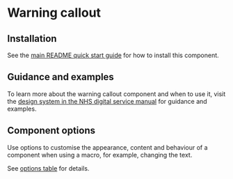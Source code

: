 # Warning callout

## Installation

See the [main README quick start guide](https://github.com/nhsuk/nhsuk-frontend#quick-start) for how to install this component.

## Guidance and examples

To learn more about the warning callout component and when to use it, visit the [design system in the NHS digital service manual](https://service-manual.nhs.uk/design-system/components/warning-callout) for guidance and examples.

## Component options

Use options to customise the appearance, content and behaviour of a component when using a macro, for example, changing the text.

See [options table](https://service-manual.nhs.uk/design-system/components/warning-callout#options-warning-callout-example) for details.
